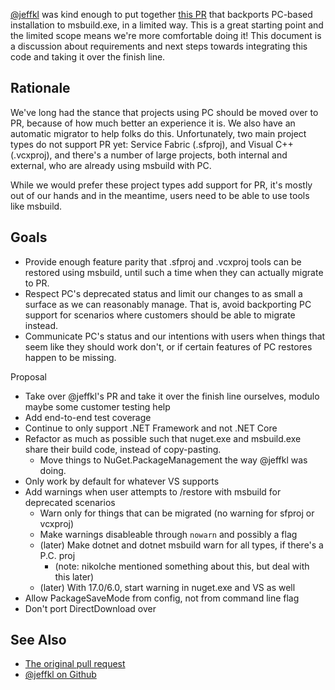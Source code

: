 [@jeffkl](https://github.com/jeffkl) was kind enough to put together [this PR](https://github.com/NuGet/NuGet.Client/pull/2917) that backports PC-based installation to msbuild.exe, in a limited way. This is a great starting point and the limited scope means we're more comfortable doing it! This document is a discussion about requirements and next steps towards integrating this code and taking it over the finish line.

## Rationale

We've long had the stance that projects using PC should be moved over to PR, because of how much better an experience it is. We also have an automatic migrator to help folks do this. Unfortunately, two main project types do not support PR yet: Service Fabric (.sfproj), and Visual C++ (.vcxproj), and there's a number of large projects, both internal and external, who are already using msbuild with PC.

While we would prefer these project types add support for PR, it's mostly out of our hands and in the meantime, users need to be able to use tools like msbuild. 

## Goals

* Provide enough feature parity that .sfproj and .vcxproj tools can be restored using msbuild, until such a time when they can actually migrate to PR.
* Respect PC's deprecated status and limit our changes to as small a surface as we can reasonably manage. That is, avoid backporting PC support for scenarios where customers should be able to migrate instead.
* Communicate PC's status and our intentions with users when things that seem like they should work don't, or if certain features of PC restores happen to be missing.

Proposal

* Take over @jeffkl's PR and take it over the finish line ourselves, modulo maybe some customer testing help
* Add end-to-end test coverage
* Continue to only support .NET Framework and not .NET Core
* Refactor as much as possible such that nuget.exe and msbuild.exe share their build code, instead of copy-pasting.
    * Move things to NuGet.PackageManagement the way @jeffkl was doing.
* Only work by default for whatever VS supports
* Add warnings when user attempts to /restore with msbuild for deprecated scenarios
  * Warn only for things that can be migrated (no warning for sfproj or vcxproj)
  * Make warnings disableable through `nowarn` and possibly a flag
  * (later) Make dotnet and dotnet msbuild warn for all types, if there's a P.C. proj
    * (note: nikolche mentioned something about this, but deal with this later)
  * (later) With 17.0/6.0, start warning in nuget.exe and VS as well
* Allow PackageSaveMode from config, not from command line flag
* Don't port DirectDownload over

## See Also

* [The original pull request](https://github.com/NuGet/NuGet.Client/pull/2917)
* [@jeffkl on Github](https://github.com/jeffkl)
